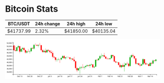 # Bitcoin Stats

BTC/USDT|24h change|24h high|24h low|
|---|---|---|---|
|$41737.99|2.32%|$41850.00|$40135.04|

<img src="./chart.svg">
